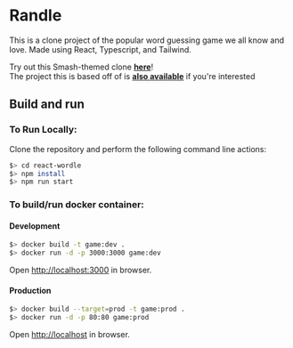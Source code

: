 # Randle

This is a clone project of the popular word guessing game we all know and love. Made using React, Typescript, and Tailwind.

Try out this Smash-themed clone [**here**](https://randle.vercel.app/)!    
The project this is based off of is [**also available**](https://reactle.vercel.app/) if you're interested

## Build and run

### To Run Locally:

Clone the repository and perform the following command line actions:

```bash
$> cd react-wordle
$> npm install
$> npm run start
```

### To build/run docker container:

#### Development

```bash
$> docker build -t game:dev .
$> docker run -d -p 3000:3000 game:dev
```

Open [http://localhost:3000](http://localhost:3000) in browser.

#### Production

```bash
$> docker build --target=prod -t game:prod .
$> docker run -d -p 80:80 game:prod
```

Open [http://localhost](http://localhost) in browser.
